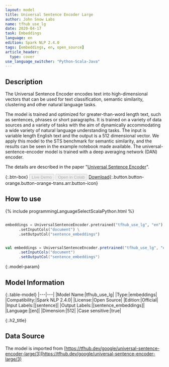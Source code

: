```yaml
---
layout: model
title: Universal Sentence Encoder Large
author: John Snow Labs
name: tfhub_use_lg
date: 2020-04-17
task: Embeddings
language: en
edition: Spark NLP 2.4.0
tags: [embeddings, en, open_source]
article_header:
  type: cover
use_language_switcher: "Python-Scala-Java"
---
```


## Description
The Universal Sentence Encoder encodes text into high-dimensional vectors that can be used for text classification, semantic similarity, clustering and other natural language tasks.

The model is trained and optimized for greater-than-word length text, such as sentences, phrases or short paragraphs. It is trained on a variety of data sources and a variety of tasks with the aim of dynamically accommodating a wide variety of natural language understanding tasks. The input is variable length English text and the output is a 512 dimensional vector. We apply this model to the STS benchmark for semantic similarity, and the results can be seen in the example notebook made available. The universal-sentence-encoder model is trained with a deep averaging network (DAN) encoder.

The details are described in the paper "[Universal Sentence Encoder](https://arxiv.org/abs/1803.11175)".

{:.btn-box}
<button class="button button-orange" disabled>Live Demo</button>
<button class="button button-orange" disabled>Open in Colab</button>
[Download](https://s3.amazonaws.com/auxdata.johnsnowlabs.com/public/models/tfhub_use_lg_en_2.4.0_2.4_1587136993894.zip){:.button.button-orange.button-orange-trans.arr.button-icon}

## How to use

<div class="tabs-box" markdown="1">

{% include programmingLanguageSelectScalaPython.html %}

```python

embeddings = UniversalSentenceEncoder.pretrained("tfhub_use_lg", "en") \
      .setInputCols("document") \
      .setOutputCol("sentence_embeddings")
```

```scala

val embeddings = UniversalSentenceEncoder.pretrained("tfhub_use_lg", "en")
      .setInputCols("document")
      .setOutputCol("sentence_embeddings")
```

</div>

{:.model-param}
## Model Information

{:.table-model}
|---|---|
|Model Name:|tfhub_use_lg|
|Type:|embeddings|
|Compatibility:|Spark NLP 2.4.0|
|License:|Open Source|
|Edition:|Official|
|Input Labels:|[sentence]|
|Output Labels:|[sentence_embeddings]|
|Language:|[en]|
|Dimension:|512|
|Case sensitive:|true|


{:.h2_title}
## Data Source
The model is imported from [https://tfhub.dev/google/universal-sentence-encoder-large/3](https://tfhub.dev/google/universal-sentence-encoder-large/3)
